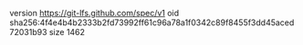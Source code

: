 version https://git-lfs.github.com/spec/v1
oid sha256:4f4e4b4b2333b2fd73992ff61c96a78a1f0342c89f8455f3dd45aced72031b93
size 1462
